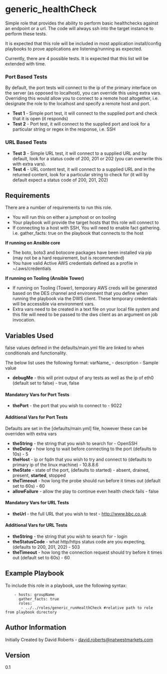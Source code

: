 generic_healthCheck
=========

Simple role that provides the ability to perform basic healthchecks against an endpoint or a url.
The code will always ssh into the target instance to perform these tests.

It is expected that this role will be included in most application install/config playbooks to prove applications are listening/running as expected.

Currently, there are 4 possible tests. It is expected that this list will be extended with time.

### Port Based Tests ###

By default, the port tests will connect to the ip of the primary interface on the server (as opposed to localhost), you can override this using extra vars.
Overriding this would allow you to connect to a remote host altogether, i.e. designate the role to the localhost and specify a remote host and port.

* __Test 1__ - Simple port test, it will connect to the supplied port and check that it is open (it responds)
* __Test 2__ - Port test, it will connect to the supplied port and look for a particular string or regex in the response, i.e. SSH

### URL Based Tests ###

* __Test 3__ - Simple URL test, it will connect to a supplied URL and by default, look for a status code of 200, 201 or 202 (you can overwrite this with extra vars).
* __Test 4__ - URL content test, it will connect to a supplied URL and in the returned content, look for a particular string to check for (it will by default expect a status code of 200, 201, 202)

Requirements
------------

There are a number of requirements to run this role.

* You will run this on either a jumphost or on tooling
* Your playbook will provide the target hosts that this role will connect to
* If connecting to a host with SSH, You will need to enable fact gathering. i.e. gather_facts: true on the playbook that connects to the host 

__If running on Ansible core__
* The boto, boto3 and botocore packages have been installed via pip (may not be a hard requirement, but is recommended)
* You have valid Active AWS credentials defined as a profile in ~/.aws/credentials

__If running on Tooling (Ansible Tower)__
* If running on Tooling (Tower), temporary AWS creds will be generated based on the DES channel and environment that you define when running the playbook via the DWS client. These temporary credentials will be accessible via environment vars.
* Extra vars need to be created in a text file on your local file system and this file will need to be passed to the dws client as an argument on job invocation.

Variables Used
--------------

false values defined in the defaults/main.yml file are linked to when conditionals and functionality.

The below list uses the following format: varName_ - description - Sample value

* __debugMe__ - this will print output of any tests as well as the ip of eth0 (default set to false) - true, false

#### Mandatory Vars for Port Tests ####

* __thePort__ - the port that you wish to connect to - 9022

#### Additional Vars for Port Tests ####

Defaults are set in the [defaults/main.yml] file, however these can be overriden with extra vars

* __theString__ - the string that you wish to search for - OpenSSH
* __theDelay__ - how long to wait before connecting to the port (defaults to 10s) - 5
* __theHost__ - ip or fqdn that you wish to try and connect to (defaults to primary ip of the linux machine) - 10.8.8.6
* __theState__ - state of the port, (defaults to started) - absent, drained, present, __started__, stopped
* __theTimeout__ - how long the probe should run before it times out (default set to 60s) - 60
* __allowFailure__ - allow the play to continue even health check fails - false

#### Mandatory Vars for URL Tests ####

* __theUrl__ - the full URL that you wish to test - http://www.bbc.co.uk


#### Additional Vars for URL Tests ####

* __theString__ - the string that you wish to search for - login
* __theStatusCode__ - what http/https status code are you expecting, (defaults to 200, 201, 202) - 503
* __theTimeout__ - how long the connection request should try before it times out (default set to 60s) - 60


Example Playbook
----------------

To include this role in a playbook, use the following syntax:
```
    - hosts: groupName
      gather_facts: true
      roles:
       - ../../roles/generic_runHealthCheck #relative path to role from playbook directory
```

Author Information
------------------
Initially Created by David Roberts - david.roberts@natwestmarkets.com


Version
------------------
0.1
